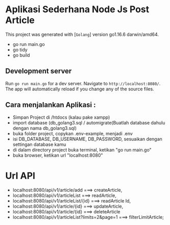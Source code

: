 # Aplikasi Sederhana Node Js Post Article

This project was generated with [`Golang`] version go1.16.6 darwin/amd64.

- go run main.go
- go tidy
- go build

## Development server

Run `go run main.go` for a dev server. Navigate to `http://localhost:8080/`. The app will automatically reload if you change any of the source files.

## Cara menjalankan Aplikasi : 

- Simpan Project di /htdocs (kalau pake xampp)
- import database (db_golang3.sql / automigrate(Buatlah database dahulu dengan nama db_golang3.sql)
- buka folder project, copykan .env-example, menjadi .env
- isi DB_DATABASE, DB_USERNAME, DB_PASSWORD, sesuaikan dengan settingan database kamu
- di dalam directory project buka terminal, ketikan "go run main.go"
- buka browser, ketikan url "localhost:8080"

# Url API
- localhost:8080/api/v1/article/add ===> createArticle,
- localhost:8080/api/v1/articleList ===> readArticle,
- localhost:8080/api/v1/articleList/{id} ===> readArticle Id,
- localhost:8080/api/v1/article/{id} ===> updateArticle,
- localhost:8080/api/v1/article/{id} ===> deleteArticle
- localhost:8080/api/v1/articleList?limits=2&page=1 ===> filterLimitArticle;